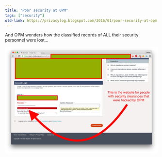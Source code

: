 ```yaml
---
title: "Poor security at OPM"
tags: ["security"]
old-link: https://privacylog.blogspot.com/2016/01/poor-security-at-opm.html
---
```


And OPM wonders how the classified records of ALL their security personnel were lost...

![OPM opsec](/assets/images/2016-01-29-poor-security-at-opm.webp)
